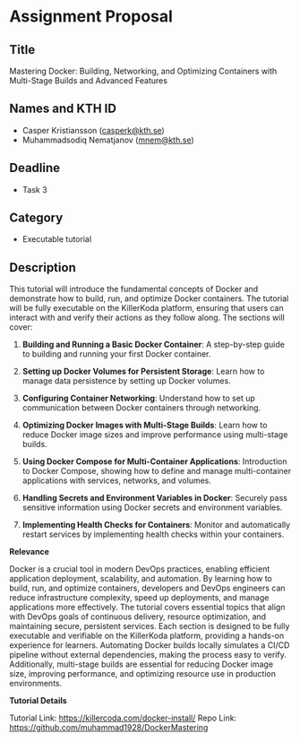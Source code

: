 # Assignment Proposal

## Title

Mastering Docker: Building, Networking, and Optimizing Containers with Multi-Stage Builds and Advanced Features

## Names and KTH ID

- Casper Kristiansson (casperk@kth.se)
- Muhammadsodiq Nematjanov (mnem@kth.se)

## Deadline

- Task 3

## Category

- Executable tutorial

## Description

This tutorial will introduce the fundamental concepts of Docker and demonstrate how to build, run, and optimize Docker containers. The tutorial will be fully executable on the KillerKoda platform, ensuring that users can interact with and verify their actions as they follow along. The sections will cover:

1. **Building and Running a Basic Docker Container**: A step-by-step guide to building and running your first Docker container.
   
2. **Setting up Docker Volumes for Persistent Storage**: Learn how to manage data persistence by setting up Docker volumes.
   
3. **Configuring Container Networking**: Understand how to set up communication between Docker containers through networking.

4. **Optimizing Docker Images with Multi-Stage Builds**: Learn how to reduce Docker image sizes and improve performance using multi-stage builds.

5. **Using Docker Compose for Multi-Container Applications**: Introduction to Docker Compose, showing how to define and manage multi-container applications with services, networks, and volumes.

6. **Handling Secrets and Environment Variables in Docker**: Securely pass sensitive information using Docker secrets and environment variables.

7. **Implementing Health Checks for Containers**: Monitor and automatically restart services by implementing health checks within your containers.

**Relevance**

Docker is a crucial tool in modern DevOps practices, enabling efficient application deployment, scalability, and automation. By learning how to build, run, and optimize containers, developers and DevOps engineers can reduce infrastructure complexity, speed up deployments, and manage applications more effectively. The tutorial covers essential topics that align with DevOps goals of continuous delivery, resource optimization, and maintaining secure, persistent services. Each section is designed to be fully executable and verifiable on the KillerKoda platform, providing a hands-on experience for learners. Automating Docker builds locally simulates a CI/CD pipeline without external dependencies, making the process easy to verify. Additionally, multi-stage builds are essential for reducing Docker image size, improving performance, and optimizing resource use in production environments.

**Tutorial Details**

Tutorial Link: https://killercoda.com/docker-install/
Repo Link: https://github.com/muhammad1928/DockerMastering
